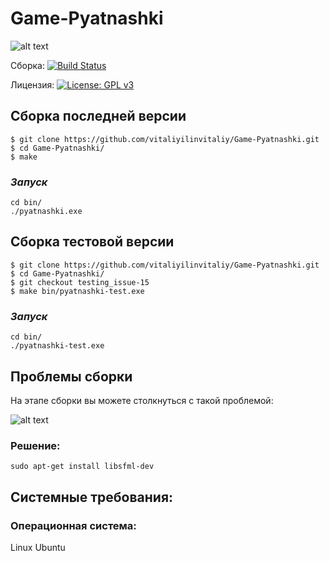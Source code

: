 # Game-Pyatnashki

![alt text](https://pp.userapi.com/c851332/v851332731/128b64/TL0o-G8mpZ0.jpg)

Сборка: [![Build Status](https://travis-ci.org/vitaliyilinvitaliy/Game-Pyatnashki.svg?branch=Beta_version)](https://travis-ci.org/vitaliyilinvitaliy/Game-Pyatnashki)

Лицензия:  [![License: GPL v3](https://img.shields.io/badge/License-GPLv3-blue.svg)](https://www.gnu.org/licenses/gpl-3.0)
## **Сборка последней версии**

```
$ git clone https://github.com/vitaliyilinvitaliy/Game-Pyatnashki.git
$ cd Game-Pyatnashki/
$ make 
```
### *Запуск*
```
cd bin/
./pyatnashki.exe
```
## **Сборка тестовой версии**

```
$ git clone https://github.com/vitaliyilinvitaliy/Game-Pyatnashki.git
$ cd Game-Pyatnashki/
$ git checkout testing_issue-15
$ make bin/pyatnashki-test.exe
```
### *Запуск*

```
cd bin/
./pyatnashki-test.exe
```
## **Проблемы сборки**

На этапе сборки вы можете столкнуться с такой проблемой:

![alt text](https://cdn1.savepice.ru/uploads/2019/5/18/87bacc3f223de2bbf81fd706df604c7e-full.jpg)
### Решение:
```
sudo apt-get install libsfml-dev
```
## Системные требования:
 
 ### Операционная система: 
 Linux Ubuntu
